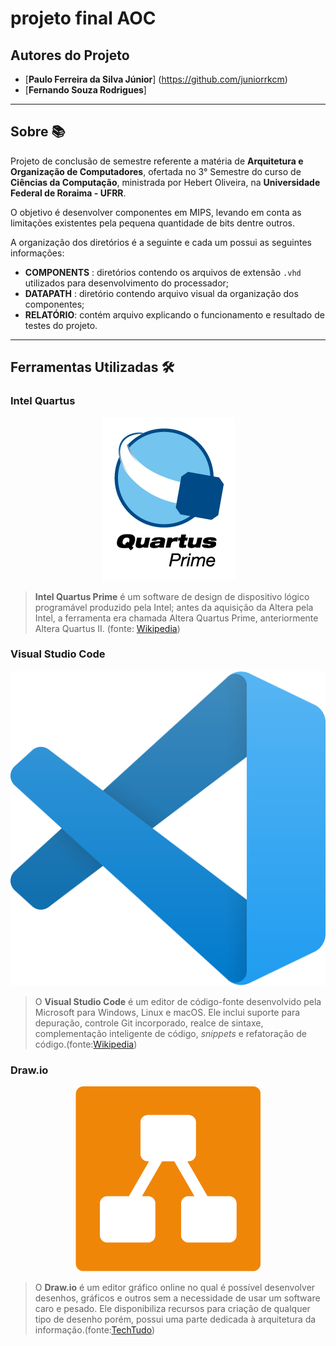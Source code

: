 # projeto final AOC

## Autores do Projeto

* [**Paulo Ferreira da Silva Júnior**] (https://github.com/juniorrkcm)
* [**Fernando Souza Rodrigues**]
---
## Sobre 📚
Projeto de conclusão de semestre referente a matéria de **Arquitetura e Organização de Computadores**, ofertada no 3° Semestre do curso de **Ciências da Computação**, ministrada por Hebert Oliveira, na **Universidade Federal de Roraima - UFRR**.

O objetivo é desenvolver componentes em MIPS, levando em conta as limitações existentes pela pequena quantidade de bits dentre outros.

A organização dos diretórios é a seguinte e cada um possui as seguintes informações:
* **COMPONENTS** : diretórios contendo os arquivos de extensão `.vhd` utilizados para desenvolvimento do processador;
* **DATAPATH** : diretório contendo arquivo visual da organização dos componentes;
* **RELATÓRIO**: contém arquivo explicando o funcionamento e resultado de testes do projeto.

---
## Ferramentas Utilizadas 🛠
### Intel Quartus
<p align='center'>
<img src="https://github.com/juniorrkcm/AOC_PAULO-FERNANDO_UFRR_LabCircuitos_2022/blob/main/IMAGENS/Quartus_prime_icon.png">
</p>

> **Intel Quartus Prime** é um software de design de dispositivo lógico programável produzido pela Intel; antes da aquisição da Altera pela Intel, a ferramenta era chamada Altera Quartus Prime, anteriormente Altera Quartus II. (fonte: [Wikipedia](https://en.wikipedia.org/wiki/Intel_Quartus_Prime))

### Visual Studio Code

<p align='center'>
<img src="https://github.com/juniorrkcm/AOC_PAULO-FERNANDO_UFRR_LabCircuitos_2022/blob/main/IMAGENS/Visual_Studio_Code_1.35_icon.svg.png">
</p>

> O **Visual Studio Code** é um editor de código-fonte desenvolvido pela Microsoft para Windows, Linux e macOS. Ele inclui suporte para depuração, controle Git incorporado, realce de sintaxe, complementação inteligente de código, *snippets* e refatoração de código.(fonte:[Wikipedia](https://pt.wikipedia.org/wiki/Visual_Studio_Code))

### Draw.io

<p align='center'>
<img src="https://github.com/juniorrkcm/AOC_PAULO-FERNANDO_UFRR_LabCircuitos_2022/blob/main/IMAGENS/drawio_logo_RGB_symbol_large.png">
</p>

>O **Draw.io** é um editor gráfico online no qual é possível desenvolver desenhos, gráficos e outros sem a necessidade de usar um software caro e pesado. Ele disponibiliza recursos para criação de qualquer tipo de desenho porém, possui uma parte dedicada à arquitetura da informação.(fonte:[TechTudo](https://www.techtudo.com.br/tudo-sobre/drawio.html))